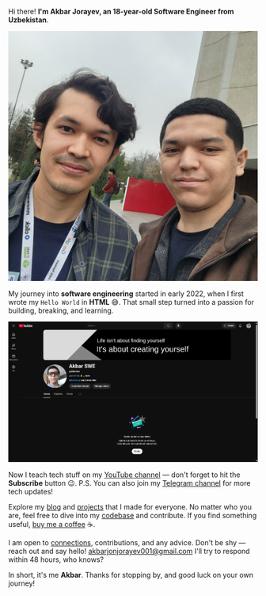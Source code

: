 Hi there! **I'm Akbar Jorayev, an 18-year-old Software Engineer from Uzbekistan**.

![Azim Pulat and Me](https://raw.githubusercontent.com/akbarjorayev/blogs/refs/heads/main/about-me/azim-pulat-and-me.webp)

My journey into **software engineering** started in early 2022, when I first wrote my `Hello World` in **HTML** 😅. That small step turned into a passion for building, breaking, and learning.

![Akbar's YouTube](https://raw.githubusercontent.com/akbarjorayev/blogs/refs/heads/main/about-me/akbar's-youtube.webp)

Now I teach tech stuff on my [YouTube channel](https://youtube.com/@akbarswe) — don't forget to hit the **Subscribe** button 😉. P.S. You can also join my [Telegram channel](https://t.me/akbarswe) for more tech updates!

Explore my [blog](/blog) and [projects](/projects) that I made for everyone. No matter who you are, feel free to dive into my [codebase](https://github.com/akbarjorayev) and contribute. If you find something useful, [buy me a coffee](https://buymeacoffee.com/akbarjorayev) ☕.

I am open to [connections](https://www.linkedin.com/in/akbarjorayev), contributions, and any advice. Don't be shy — reach out and say hello! [akbarjonjorayev001@gmail.com](mailto:akbarjonjorayev001@gmail.com) I'll try to respond within 48 hours, who knows?

In short, it's me **Akbar**. Thanks for stopping by, and good luck on your own journey!
